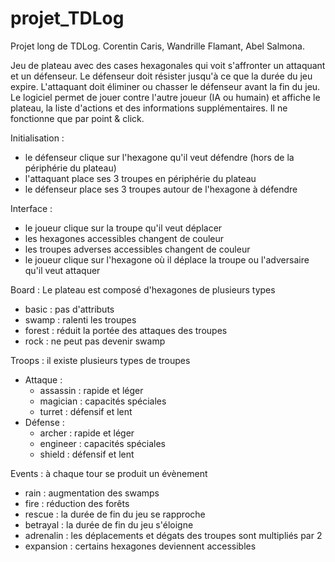 # projet_TDLog
Projet long de TDLog. Corentin Caris, Wandrille Flamant, Abel Salmona.

Jeu de plateau avec des cases hexagonales qui voit s'affronter un attaquant et un défenseur. Le défenseur doit résister jusqu'à ce que la durée du jeu expire. L'attaquant doit éliminer ou chasser le défenseur avant la fin du jeu. Le logiciel permet de jouer contre l'autre joueur (IA ou humain) et affiche le plateau, la liste d'actions et des informations supplémentaires. Il ne fonctionne que par point & click. 

Initialisation : 
- le défenseur clique sur l'hexagone qu'il veut défendre (hors de la périphérie du plateau)
- l'attaquant place ses 3 troupes en périphérie du plateau
- le défenseur place ses 3 troupes autour de l'hexagone à défendre

Interface : 
- le joueur clique sur la troupe qu'il veut déplacer
- les hexagones accessibles changent de couleur
- les troupes adverses accessibles changent de couleur 
- le joueur clique sur l'hexagone où il déplace la troupe ou l'adversaire qu'il veut attaquer

Board : Le plateau est composé d'hexagones de plusieurs types
- basic : pas d'attributs
- swamp : ralenti les troupes
- forest : réduit la portée des attaques des troupes
- rock : ne peut pas devenir swamp

Troops : il existe plusieurs types de troupes
- Attaque : 
    - assassin : rapide et léger
    - magician : capacités spéciales
    - turret : défensif et lent
- Défense : 
    - archer : rapide et léger
    - engineer : capacités spéciales
    - shield : défensif et lent

Events : à chaque tour se produit un évènement
- rain : augmentation des swamps
- fire : réduction des forêts
- rescue : la durée de fin du jeu se rapproche
- betrayal : la durée de fin du jeu s'éloigne
- adrenalin : les déplacements et dégats des troupes sont multipliés par 2
- expansion : certains hexagones deviennent accessibles

